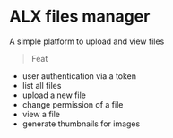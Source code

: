 # ALX files manager
A simple platform to upload and view files
> Feat
- user authentication via a token
- list all files
- upload a new file
- change permission of a file
- view a file
- generate thumbnails for images
